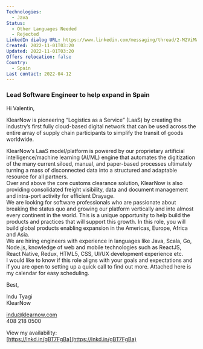```yaml
---
Technologies:
  - Java
Status:
  - Other Languages Needed
  - Rejected
LinkedIn dialog URL: https://www.linkedin.com/messaging/thread/2-M2ViMWY2MDYtYTE3MC00YTk2LWE4NTAtYTZhNDdmMzNiMzYzXzAxMA==/
Created: 2022-11-01T03:20
Updated: 2022-11-01T03:20
Offers relocation: false
Country:
  - Spain
Last contact: 2022-04-12
---
```

### Lead Software Engineer to help expand in Spain
Hi Valentin,  
  
KlearNow is pioneering “Logistics as a Service” (LaaS) by creating the industry’s first fully cloud-based digital network that can be used across the entire array of supply chain participants to simplify the transit of goods worldwide.  
  
KlearNow’s LaaS model/platform is powered by our proprietary artificial intelligence/machine learning (AI/ML) engine that automates the digitization of the many current siloed, manual, and paper-based processes ultimately turning a mass of disconnected data into a structured and adaptable resource for all partners.  
Over and above the core customs clearance solution, KlearNow is also providing consolidated freight visibility, data and document management and intra-port activity for efficient Drayage.  
We are looking for software professionals who are passionate about breaking the status quo and growing our platform vertically and into almost every continent in the world. This is a unique opportunity to help build the products and practices that will support this growth. In this role, you will build global products enabling expansion in the Americas, Europe, Africa and Asia.  
We are hiring engineers with experience in languages like Java, Scala, Go, Node.js, knowledge of web and mobile technologies such as ReactJS, React Native, Redux, HTML5, CSS, UI/UX development experience etc.  
I would like to know if this role aligns with your goals and expectations and if you are open to setting up a quick call to find out more. Attached here is my calendar for easy scheduling.  
  
Best,  
  
Indu Tyagi  
KlearNow  
  
indu@klearnow.com  
408 218 0500  
  
View my availability:  
[https://lnkd.in/gBT7FgBa](https://lnkd.in/gBT7FgBa)
